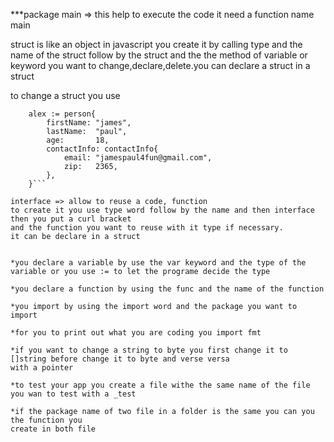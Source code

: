 ***package main => this help to execute the code it need a function name main

struct is like an object in javascript you create it by calling type and the name of the struct follow by the struct 
and the the method of variable or keyword you want to change,declare,delete.you can declare a struct
in a struct

to change a struct  you use   
```alex := person{"Peter" , "Isaiah", 18}
	alex := person{
		firstName: "james",
		lastName:  "paul",
		age:       18,
		contactInfo: contactInfo{
			email: "jamespaul4fun@gmail.com",
			zip:   2365,
		},
	}```

interface => allow to reuse a code, function
to create it you use type word follow by the name and then interface then you put a curl bracket
and the function you want to reuse with it type if necessary.
it can be declare in a struct


*you declare a variable by use the var keyword and the type of the variable or you use := to let the programe decide the type

*you declare a function by using the func and the name of the function

*you import by using the import word and the package you want to import

*for you to print out what you are coding you import fmt

*if you want to change a string to byte you first change it to []string before change it to byte and verse versa
with a pointer 

*to test your app you create a file withe the same name of the file you wan to test with a _test

*if the package name of two file in a folder is the same you can you the function you 
create in both file


